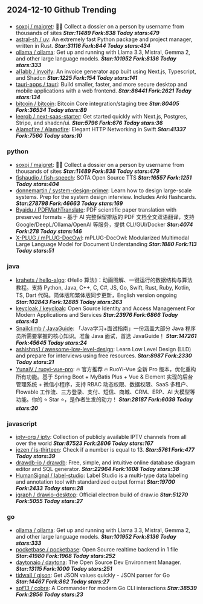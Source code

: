 ## 2024-12-10 Github Trending

### 
* [soxoj / maigret](https://github.com/soxoj/maigret): 🕵️‍♂️ Collect a dossier on a person by username from thousands of sites ***Star:11489 Fork:838 Today stars:479***
* [astral-sh / uv](https://github.com/astral-sh/uv): An extremely fast Python package and project manager, written in Rust. ***Star:31116 Fork:844 Today stars:434***
* [ollama / ollama](https://github.com/ollama/ollama): Get up and running with Llama 3.3, Mistral, Gemma 2, and other large language models. ***Star:101952 Fork:8136 Today stars:333***
* [al1abb / invoify](https://github.com/al1abb/invoify): An invoice generator app built using Next.js, Typescript, and Shadcn ***Star:1225 Fork:154 Today stars:141***
* [tauri-apps / tauri](https://github.com/tauri-apps/tauri): Build smaller, faster, and more secure desktop and mobile applications with a web frontend. ***Star:86441 Fork:2621 Today stars:134***
* [bitcoin / bitcoin](https://github.com/bitcoin/bitcoin): Bitcoin Core integration/staging tree ***Star:80405 Fork:36534 Today stars:89***
* [leerob / next-saas-starter](https://github.com/leerob/next-saas-starter): Get started quickly with Next.js, Postgres, Stripe, and shadcn/ui. ***Star:5796 Fork:676 Today stars:36***
* [Alamofire / Alamofire](https://github.com/Alamofire/Alamofire): Elegant HTTP Networking in Swift ***Star:41337 Fork:7560 Today stars:10***

### python
* [soxoj / maigret](https://github.com/soxoj/maigret): 🕵️‍♂️ Collect a dossier on a person by username from thousands of sites ***Star:11489 Fork:838 Today stars:479***
* [fishaudio / fish-speech](https://github.com/fishaudio/fish-speech): SOTA Open Source TTS ***Star:16557 Fork:1251 Today stars:404***
* [donnemartin / system-design-primer](https://github.com/donnemartin/system-design-primer): Learn how to design large-scale systems. Prep for the system design interview. Includes Anki flashcards. ***Star:278798 Fork:46663 Today stars:169***
* [Byaidu / PDFMathTranslate](https://github.com/Byaidu/PDFMathTranslate): PDF scientific paper translation with preserved formats - 基于 AI 完整保留排版的 PDF 文档全文双语翻译，支持 Google/DeepL/Ollama/OpenAI 等服务，提供 CLI/GUI/Docker ***Star:4074 Fork:278 Today stars:146***
* [X-PLUG / mPLUG-DocOwl](https://github.com/X-PLUG/mPLUG-DocOwl): mPLUG-DocOwl: Modularized Multimodal Large Language Model for Document Understanding ***Star:1880 Fork:113 Today stars:51***

### java
* [krahets / hello-algo](https://github.com/krahets/hello-algo): 《Hello 算法》：动画图解、一键运行的数据结构与算法教程。支持 Python, Java, C++, C, C#, JS, Go, Swift, Rust, Ruby, Kotlin, TS, Dart 代码。简体版和繁体版同步更新，English version ongoing ***Star:102843 Fork:12885 Today stars:263***
* [keycloak / keycloak](https://github.com/keycloak/keycloak): Open Source Identity and Access Management For Modern Applications and Services ***Star:23976 Fork:6866 Today stars:43***
* [Snailclimb / JavaGuide](https://github.com/Snailclimb/JavaGuide): 「Java学习+面试指南」一份涵盖大部分 Java 程序员所需要掌握的核心知识。准备 Java 面试，首选 JavaGuide！ ***Star:147261 Fork:45645 Today stars:24***
* [ashishps1 / awesome-low-level-design](https://github.com/ashishps1/awesome-low-level-design): Learn Low Level Design (LLD) and prepare for interviews using free resources. ***Star:8987 Fork:2330 Today stars:21***
* [YunaiV / ruoyi-vue-pro](https://github.com/YunaiV/ruoyi-vue-pro): 🔥 官方推荐 🔥 RuoYi-Vue 全新 Pro 版本，优化重构所有功能。基于 Spring Boot + MyBatis Plus + Vue & Element 实现的后台管理系统 + 微信小程序，支持 RBAC 动态权限、数据权限、SaaS 多租户、Flowable 工作流、三方登录、支付、短信、商城、CRM、ERP、AI 大模型等功能。你的 ⭐️ Star ⭐️，是作者生发的动力！ ***Star:28187 Fork:6039 Today stars:20***

### javascript
* [iptv-org / iptv](https://github.com/iptv-org/iptv): Collection of publicly available IPTV channels from all over the world ***Star:87523 Fork:2806 Today stars:167***
* [jezen / is-thirteen](https://github.com/jezen/is-thirteen): Check if a number is equal to 13. ***Star:5761 Fork:477 Today stars:39***
* [drawdb-io / drawdb](https://github.com/drawdb-io/drawdb): Free, simple, and intuitive online database diagram editor and SQL generator. ***Star:22964 Fork:1608 Today stars:38***
* [HumanSignal / label-studio](https://github.com/HumanSignal/label-studio): Label Studio is a multi-type data labeling and annotation tool with standardized output format ***Star:19700 Fork:2433 Today stars:28***
* [jgraph / drawio-desktop](https://github.com/jgraph/drawio-desktop): Official electron build of draw.io ***Star:51270 Fork:5055 Today stars:27***

### go
* [ollama / ollama](https://github.com/ollama/ollama): Get up and running with Llama 3.3, Mistral, Gemma 2, and other large language models. ***Star:101952 Fork:8136 Today stars:333***
* [pocketbase / pocketbase](https://github.com/pocketbase/pocketbase): Open Source realtime backend in 1 file ***Star:41980 Fork:1968 Today stars:252***
* [daytonaio / daytona](https://github.com/daytonaio/daytona): The Open Source Dev Environment Manager. ***Star:13115 Fork:1000 Today stars:251***
* [tidwall / gjson](https://github.com/tidwall/gjson): Get JSON values quickly - JSON parser for Go ***Star:14467 Fork:862 Today stars:27***
* [spf13 / cobra](https://github.com/spf13/cobra): A Commander for modern Go CLI interactions ***Star:38539 Fork:2856 Today stars:23***
